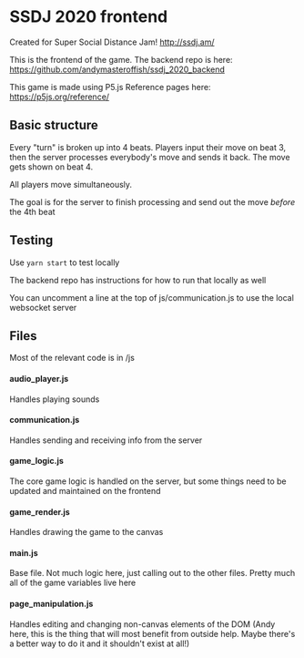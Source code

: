 # SSDJ 2020 frontend

Created for Super Social Distance Jam!
http://ssdj.am/

This is the frontend of the game.
The backend repo is here: https://github.com/andymasteroffish/ssdj_2020_backend

This game is made using P5.js
Reference pages here: https://p5js.org/reference/

## Basic structure

Every "turn" is broken up into 4 beats. Players input their move on beat 3, then the server processes everybody's move and sends it back. The move gets shown on beat 4.

All players move simultaneously.

The goal is for the server to finish processing and send out the move _before_ the 4th beat

## Testing

Use `yarn start` to test locally

The backend repo has instructions for how to run that locally as well

You can uncomment a line at the top of js/communication.js to use the local websocket server

## Files

Most of the relevant code is in /js

#### audio_player.js

Handles playing sounds

#### communication.js

Handles sending and receiving info from the server

#### game_logic.js

The core game logic is handled on the server, but some things need to be updated and maintained on the frontend

#### game_render.js

Handles drawing the game to the canvas

#### main.js

Base file. Not much logic here, just calling out to the other files.
Pretty much all of the game variables live here

#### page_manipulation.js

Handles editing and changing non-canvas elements of the DOM
(Andy here, this is the thing that will most benefit from outside help. Maybe there's a better way to do it and it shouldn't exist at all!)
